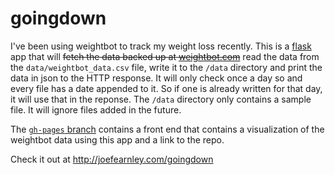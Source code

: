 goingdown
=========

I've been using weightbot to track my weight loss recently. This is a
[flask](http://flask.pocoo.org/) app that will ~~fetch the data backed up at
[weightbot.com](http://weightbot.com)~~ read the data from the
`data/weightbot_data.csv` file, write it to
the `/data` directory and print the data in json to the HTTP response. It will only check once a day so and every file has a date appended to it. So if one is already written for that day, it will use that in the
reponse. The `/data` directory only contains a sample file. It will
ignore files added in the future.

The [`gh-pages` branch](http://joefearnley.com/goingdown) contains a front end that contains a visualization of the weightbot data using this app and a link to the repo.

Check it out at http://joefearnley.com/goingdown
